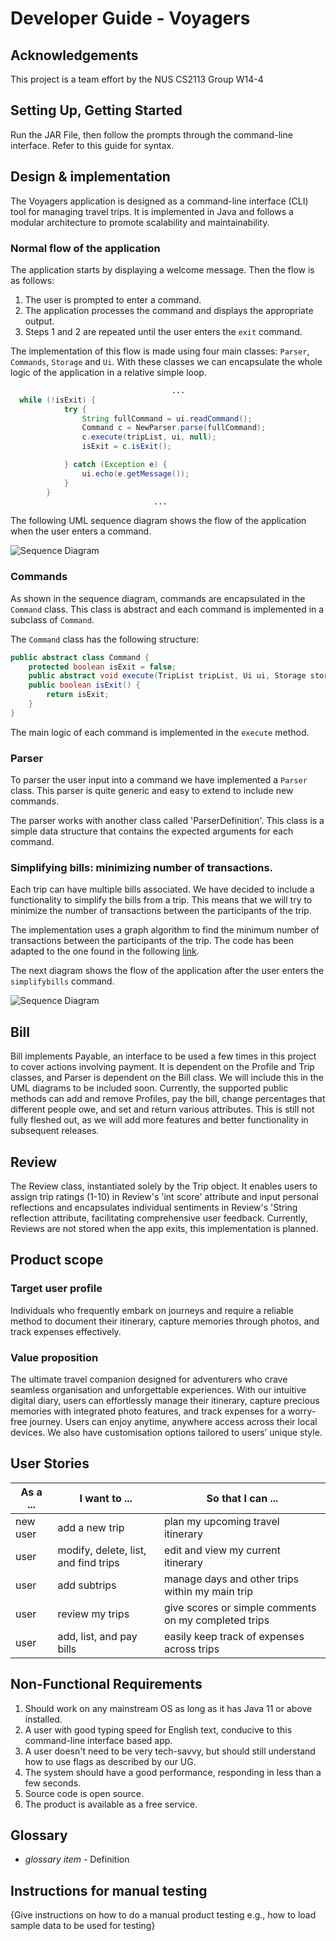 # Developer Guide - Voyagers

## Acknowledgements

This project is a team effort by the NUS CS2113 Group W14-4

## Setting Up, Getting Started

Run the JAR File, then follow the prompts through the command-line interface. Refer to this guide for syntax.

## Design & implementation

The Voyagers application is designed as a command-line interface 
(CLI) tool for managing travel trips. 
It is implemented in Java and follows a modular architecture to promote scalability and maintainability.

### Normal flow of the application

The application starts by displaying a welcome message. Then the flow is as follows:

1. The user is prompted to enter a command.
2. The application processes the command and displays the appropriate output.
3. Steps 1 and 2 are repeated until the user enters the `exit` command.

The implementation of this flow is made using four main classes: `Parser`, `Commands`, `Storage` and `Ui`.
With these classes we can encapsulate the whole logic of the application in a relative simple loop.

````java
                                    ...
  while (!isExit) {
            try {
                String fullCommand = ui.readCommand();
                Command c = NewParser.parse(fullCommand);
                c.execute(tripList, ui, null);
                isExit = c.isExit();

            } catch (Exception e) { 
                ui.echo(e.getMessage());
            }
        }
                                ...
````

The following UML sequence diagram shows the flow of the application when the user enters a command.

![Sequence Diagram](diagrams/seq_diagram_flow.png)

### Commands

As shown in the sequence diagram, commands are encapsulated in the `Command` class.
This class is abstract and each command is implemented in a subclass of `Command`.

The `Command` class has the following structure:

````java
public abstract class Command {
    protected boolean isExit = false;
    public abstract void execute(TripList tripList, Ui ui, Storage storage) throws VoyagersException;
    public boolean isExit() {
        return isExit;
    }
}
````

The main logic of each command is implemented in the `execute` method. 

### Parser

To parser the user input into a command we have implemented a `Parser` class. 
This parser is quite generic and easy to extend to include new commands.

The parser works with another class called 'ParserDefinition'. This class is a simple data structure that contains the
expected arguments for each command.

### Simplifying bills: minimizing number of transactions.

Each trip can have multiple bills associated. We have decided to include a functionality to simplify the bills
from a trip. This means that we will try to minimize the number of transactions between the participants of the trip.

The implementation uses a graph algorithm to find the minimum number of transactions between the participants of the trip.
The code has been adapted to the one found in the following [link](https://medium.com/@mithunmk93/algorithm-behind-splitwises-debt-simplification-feature-8ac485e97688).

The next diagram shows the flow of the application after the user enters the `simplifybills` command.

![Sequence Diagram](diagrams/diag_simplify_bills_2.png)


## Bill
Bill implements Payable, an interface to be used a few times in this project to cover 
actions involving payment. It is dependent on the Profile and Trip classes, and Parser
is dependent on the Bill class. We will include this in the UML diagrams to be included soon.
Currently, the supported public methods can add and remove Profiles, pay the bill, change
percentages that different people owe, and set and return various attributes. This is still
not fully fleshed out, as we will add more features and better functionality in subsequent
releases. 

## Review
The Review class, instantiated solely by the Trip object. 
It enables users to assign trip ratings (1-10) in Review's 'int score' attribute and input personal reflections and 
encapsulates individual sentiments in Review's 'String reflection attribute, facilitating comprehensive user feedback.
Currently, Reviews are not stored when the app exits, this implementation is planned.

## Product scope
### Target user profile

Individuals who frequently embark on journeys and require a reliable method to document their itinerary, 
capture memories through photos, and track expenses effectively.

### Value proposition

The ultimate travel companion designed for adventurers who crave seamless organisation and unforgettable experiences. 
With our intuitive digital diary, users can effortlessly manage their itinerary, capture precious memories with 
integrated photo features, and track expenses for a worry-free journey. Users can enjoy anytime, anywhere access across 
their local devices. We also have customisation options tailored to users’ unique style.


## User Stories

| As a ... | I want to ...                        | So that I can ...                                    |
|----------|--------------------------------------|------------------------------------------------------|
| new user | add a new trip                       | plan my upcoming travel itinerary                    |
|user | modify, delete, list, and find trips | edit and view my current itinerary |
| user | add subtrips                         | manage days and other trips within my main trip |
| user     | review my trips                      | give scores or simple comments on my completed trips |
| user     | add, list, and pay bills             | easily keep track of expenses across trips           |


## Non-Functional Requirements

1. Should work on any mainstream OS as long as it has Java 11 or above installed.
2. A user with good typing speed for English text, conducive to this command-line interface based app.
3. A user doesn't need to be very tech-savvy, but should still understand how to use flags as described by
our UG.
4. The system should have a good performance, responding in less than a few seconds.
5. Source code is open source.
6. The product is available as a free service.



## Glossary

* *glossary item* - Definition

## Instructions for manual testing

{Give instructions on how to do a manual product testing e.g., how to load sample data to be used for testing}
